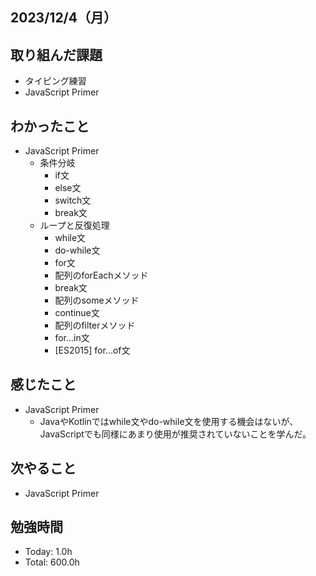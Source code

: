 ## 2023/12/4（月）

## 取り組んだ課題

- タイピング練習
- JavaScript Primer

## わかったこと

- JavaScript Primer
  - 条件分岐
    - if文
    - else文
    - switch文
    - break文
  - ループと反復処理
    - while文
    - do-while文
    - for文
    - 配列のforEachメソッド
    - break文
    - 配列のsomeメソッド
    - continue文
    - 配列のfilterメソッド
    - for...in文
    - [ES2015] for...of文

## 感じたこと 
- JavaScript Primer
  - JavaやKotlinではwhile文やdo-while文を使用する機会はないが、JavaScriptでも同様にあまり使用が推奨されていないことを学んだ。

## 次やること
- JavaScript Primer

## 勉強時間

- Today: 1.0h
- Total: 600.0h
